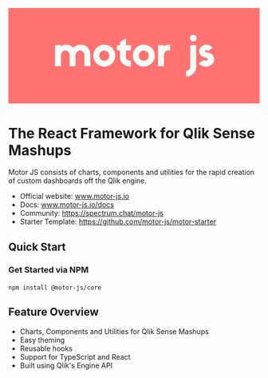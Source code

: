 ![Motor Logo](./static/motor.png)

# The React Framework for Qlik Sense Mashups

Motor JS consists of charts, components and utilities for the 
rapid creation of custom dashboards off the Qlik engine.

- Official website: www.motor-js.io
- Docs: www.motor-js.io/docs
- Community: https://spectrum.chat/motor-js
- Starter Template: https://github.com/motor-js/motor-starter

## Quick Start

### Get Started via NPM

<code>npm install @motor-js/core</code>

## Feature Overview

- Charts, Components and Utilities for Qlik Sense Mashups
- Easy theming
- Reusable hooks
- Support for TypeScript and React
- Built using Qlik's Engine API
